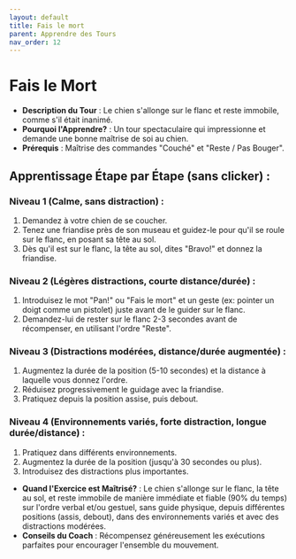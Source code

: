 ```yaml
---
layout: default
title: Fais le mort
parent: Apprendre des Tours
nav_order: 12
---
```


# Fais le Mort
- **Description du Tour** : Le chien s'allonge sur le flanc et reste immobile, comme s'il était inanimé.
- **Pourquoi l'Apprendre?** : Un tour spectaculaire qui impressionne et demande une bonne maîtrise de soi au chien.
- **Prérequis** : Maîtrise des commandes "Couché" et "Reste / Pas Bouger".

## Apprentissage Étape par Étape (sans clicker) :

### Niveau 1 (Calme, sans distraction) :
1. Demandez à votre chien de se coucher.
2. Tenez une friandise près de son museau et guidez-le pour qu'il se roule sur le flanc, en posant sa tête au sol.
3. Dès qu'il est sur le flanc, la tête au sol, dites "Bravo!" et donnez la friandise.

### Niveau 2 (Légères distractions, courte distance/durée) :
1. Introduisez le mot "Pan!" ou "Fais le mort" et un geste (ex: pointer un doigt comme un pistolet) juste avant de le guider sur le flanc.
2. Demandez-lui de rester sur le flanc 2-3 secondes avant de récompenser, en utilisant l'ordre "Reste".

### Niveau 3 (Distractions modérées, distance/durée augmentée) :
1. Augmentez la durée de la position (5-10 secondes) et la distance à laquelle vous donnez l'ordre.
2. Réduisez progressivement le guidage avec la friandise.
3. Pratiquez depuis la position assise, puis debout.

### Niveau 4 (Environnements variés, forte distraction, longue durée/distance) :
1. Pratiquez dans différents environnements.
2. Augmentez la durée de la position (jusqu'à 30 secondes ou plus).
3. Introduisez des distractions plus importantes.

- **Quand l'Exercice est Maîtrisé?** : Le chien s'allonge sur le flanc, la tête au sol, et reste immobile de manière immédiate et fiable (90% du temps) sur l'ordre verbal et/ou gestuel, sans guide physique, depuis différentes positions (assis, debout), dans des environnements variés et avec des distractions modérées.
- **Conseils du Coach** : Récompensez généreusement les exécutions parfaites pour encourager l'ensemble du mouvement. 
